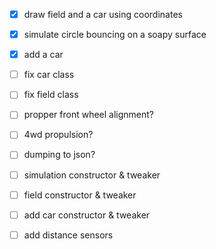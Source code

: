 - [x] draw field and a car using coordinates
- [x] simulate circle bouncing on a soapy surface
- [x] add a car

- [ ] fix car class
- [ ] fix field class

- [ ] propper front wheel alignment?
- [ ] 4wd propulsion?

- [ ] dumping to json?
- [ ] simulation constructor & tweaker
- [ ] field constructor & tweaker
- [ ] add car constructor & tweaker


- [ ] add distance sensors
